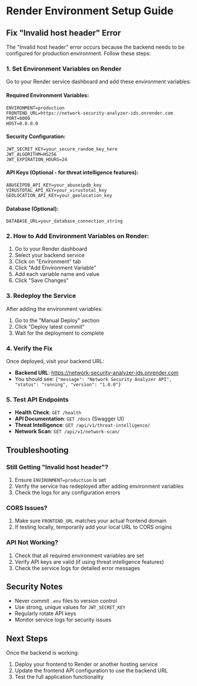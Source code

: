 # Render Environment Setup Guide

## Fix "Invalid host header" Error

The "Invalid host header" error occurs because the backend needs to be configured for production environment. Follow these steps:

### 1. Set Environment Variables on Render

Go to your Render service dashboard and add these environment variables:

#### Required Environment Variables:
```
ENVIRONMENT=production
FRONTEND_URL=https://network-security-analyzer-ids.onrender.com
PORT=8000
HOST=0.0.0.0
```

#### Security Configuration:
```
JWT_SECRET_KEY=your_secure_random_key_here
JWT_ALGORITHM=HS256
JWT_EXPIRATION_HOURS=24
```

#### API Keys (Optional - for threat intelligence features):
```
ABUSEIPDB_API_KEY=your_abuseipdb_key
VIRUSTOTAL_API_KEY=your_virustotal_key
GEOLOCATION_API_KEY=your_geolocation_key
```

#### Database (Optional):
```
DATABASE_URL=your_database_connection_string
```

### 2. How to Add Environment Variables on Render:

1. Go to your Render dashboard
2. Select your backend service
3. Click on "Environment" tab
4. Click "Add Environment Variable"
5. Add each variable name and value
6. Click "Save Changes"

### 3. Redeploy the Service

After adding the environment variables:
1. Go to the "Manual Deploy" section
2. Click "Deploy latest commit"
3. Wait for the deployment to complete

### 4. Verify the Fix

Once deployed, visit your backend URL:
- **Backend URL**: https://network-security-analyzer-ids.onrender.com
- You should see: `{"message": "Network Security Analyzer API", "status": "running", "version": "1.0.0"}`

### 5. Test API Endpoints

- **Health Check**: `GET /health`
- **API Documentation**: `GET /docs` (Swagger UI)
- **Threat Intelligence**: `GET /api/v1/threat-intelligence/`
- **Network Scan**: `GET /api/v1/network-scan/`

## Troubleshooting

### Still Getting "Invalid host header"?
1. Ensure `ENVIRONMENT=production` is set
2. Verify the service has redeployed after adding environment variables
3. Check the logs for any configuration errors

### CORS Issues?
1. Make sure `FRONTEND_URL` matches your actual frontend domain
2. If testing locally, temporarily add your local URL to CORS origins

### API Not Working?
1. Check that all required environment variables are set
2. Verify API keys are valid (if using threat intelligence features)
3. Check the service logs for detailed error messages

## Security Notes

- Never commit `.env` files to version control
- Use strong, unique values for `JWT_SECRET_KEY`
- Regularly rotate API keys
- Monitor service logs for security issues

## Next Steps

Once the backend is working:
1. Deploy your frontend to Render or another hosting service
2. Update the frontend API configuration to use the backend URL
3. Test the full application functionality